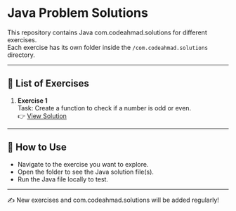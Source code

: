 # Java Problem Solutions

This repository contains Java com.codeahmad.solutions for different exercises.  
Each exercise has its own folder inside the `/com.codeahmad.solutions` directory.

---

## 📂 List of Exercises

1. **Exercise 1**  
   Task: Create a function to check if a number is odd or even.  
   👉 [View Solution]("./solutions/exercise_1")

---

## 📖 How to Use
- Navigate to the exercise you want to explore.
- Open the folder to see the Java solution file(s).
- Run the Java file locally to test.

---

✍️ New exercises and com.codeahmad.solutions will be added regularly!
